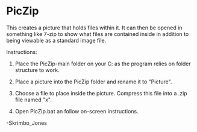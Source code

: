 # PicZip
This creates a picture that holds files within it. It can then be opened in something like 7-zip to show what files are contained inside in addition to being viewable as a standard image file.


Instructions:

1. Place the PicZip-main folder on your C: as the program relies on folder structure to work.

2. Place a picture into the PicZip folder and rename it to "Picture".

3. Choose a file to place inside the picture. Compress this file into a .zip file named "x".

4. Open PicZip.bat an follow on-screen instructions.


-Skrimbo_Jones
